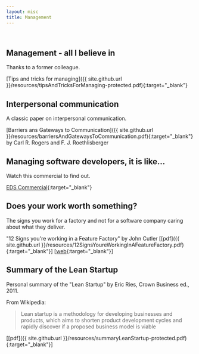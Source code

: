 ```yaml
---
layout: misc
title: Management
---
```

<br/>

## Management - all I believe in

Thanks to a former colleague.

[Tips and tricks for managing]({{ site.github.url }}/resources/tipsAndTricksForManaging-protected.pdf){:target="_blank"}

## Interpersonal communication 

A classic paper on interpersonal communication.

[Barriers ans Gateways to Communication]({{ site.github.url }}/resources/barriersAndGatewaysToCommunication.pdf){:target="_blank"} by Carl R. Rogers and F. J. Roethlisberger

## Managing software developers, it is like...

Watch this commercial to find out.

[EDS Commercial](https://www.youtube.com/watch?v=Pk7yqlTMvp8){:target="_blank"}

## Does your work worth something?

The signs you work for a factory and not for a software company caring about what they deliver.

"12 Signs you're working in a Feature Factory" by John Cutler
[[pdf]({{ site.github.url }}/resources/12SignsYoureWorkingInAFeatureFactory.pdf){:target="_blank"}]
[[web](https://hackernoon.com/12-signs-youre-working-in-a-feature-factory-44a5b938d6a2){:target="_blank"}]

## Summary of the Lean Startup

Personal summary of the "Lean Startup" by Eric Ries, Crown Business ed., 2011.

From Wikipedia:
> Lean startup is a methodology for developing businesses and products, which aims to shorten product development cycles and rapidly discover if a proposed business model is viable

[[pdf]({{ site.github.url }}/resources/summaryLeanStartup-protected.pdf){:target="_blank"}]
